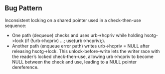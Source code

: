 ## Bug Pattern

Inconsistent locking on a shared pointer used in a check-then-use sequence:
- One path (dequeue) checks and uses urb->hcpriv while holding hsotg->lock (if (!urb->hcpriv) ...; use(urb->hcpriv);).
- Another path (enqueue error path) writes urb->hcpriv = NULL after releasing hsotg->lock.
This unlock-before-write lets the writer race with the reader’s locked check-then-use, allowing urb->hcpriv to become NULL between the check and use, leading to a NULL pointer dereference.
